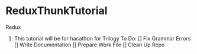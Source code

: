 # ReduxThunkTutorial
Redux
1) This tutorial will be for hacathon for Trilogy
To Do:
[] Fix Grammar Errors
[] Write Documentation
[] Prepare Work File
[] Clean Up Repo
